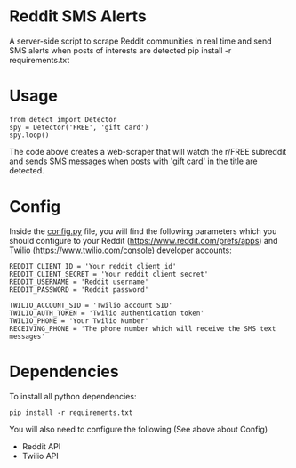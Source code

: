 # Reddit SMS Alerts

A server-side script to scrape Reddit communities in real time and send SMS alerts when posts of interests are detected
    pip install -r requirements.txt

# Usage

    from detect import Detector
    spy = Detector('FREE', 'gift card')
    spy.loop()
The code above creates a web-scraper that will watch the r/FREE subreddit and sends SMS messages when posts with 'gift card' in the title are detected.
# Config
Inside the [config.py](https://github.com/BrianSantoso/reddit-sms/blob/master/config.py) file, you will find the following parameters which you should configure to your Reddit (https://www.reddit.com/prefs/apps) and Twilio (https://www.twilio.com/console) developer accounts:
    
    REDDIT_CLIENT_ID = 'Your reddit client id'
    REDDIT_CLIENT_SECRET = 'Your reddit client secret'
    REDDIT_USERNAME = 'Reddit username'
    REDDIT_PASSWORD = 'Reddit password'
    
    TWILIO_ACCOUNT_SID = 'Twilio account SID'
    TWILIO_AUTH_TOKEN = 'Twilio authentication token'
    TWILIO_PHONE = 'Your Twilio Number'
    RECEIVING_PHONE = 'The phone number which will receive the SMS text messages'
    
# Dependencies
To install all python dependencies:

    pip install -r requirements.txt
    
You will also need to configure the following (See above about Config)
* Reddit API
* Twilio API
